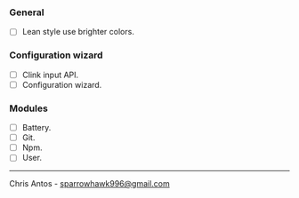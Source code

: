 ### General
- [ ] Lean style use brighter colors.

### Configuration wizard
- [ ] Clink input API.
- [ ] Configuration wizard.

### Modules
- [ ] Battery.
- [ ] Git.
- [ ] Npm.
- [ ] User.

---
Chris Antos - sparrowhawk996@gmail.com
